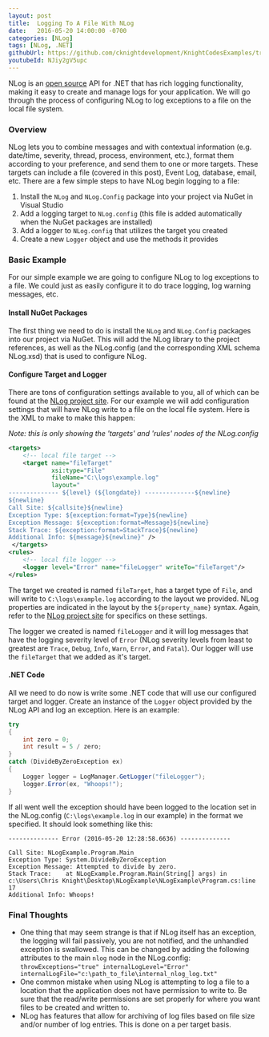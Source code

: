 ```yaml
---
layout: post
title:  Logging To A File With NLog
date:   2016-05-20 14:00:00 -0700
categories: [NLog]
tags: [NLog, .NET]
githubUrl: https://github.com/cknightdevelopment/KnightCodesExamples/tree/master/DotNet/NLog.File
youtubeId: NJiy2gV5upc
---
```


NLog is an [open source](https://github.com/NLog/NLog) API for .NET that has rich logging functionality, making it easy to create and manage logs for your application. We will go through the process of configuring NLog to log exceptions to a file on the local file system.

### Overview

NLog lets you to combine messages and with contextual information (e.g. date/time, severity, thread, process, environment, etc.), format them according to your preference, and send them to one or more targets. These targets can include a file (covered in this post), Event Log, database, email, etc. There are a few simple steps to have NLog begin logging to a file:

1. Install the `NLog` and `NLog.Config` package into your project via NuGet in Visual Studio
2. Add a logging target to `NLog.config` (this file is added automatically when the NuGet packages are installed)
3. Add a logger to `NLog.config` that utilizes the target you created
4. Create a new `Logger` object and use the methods it provides

### Basic Example

For our simple example we are going to configure NLog to log exceptions to a file. We could just as easily configure it to do trace logging, log warning messages, etc.

#### Install NuGet Packages

The first thing we need to do is install the `NLog` and `NLog.Config` packages into our project via NuGet. This will add the NLog library to the project references, as well as the NLog.config (and the corresponding XML schema NLog.xsd) that is used to configure NLog. 

#### Configure Target and Logger

There are tons of configuration settings available to you, all of which can be found at the [NLog project site](http://nlog-project.org/). For our example we will add configuration settings that will have NLog write to a file on the local file system. Here is the XML to make to make this happen:

_Note: this is only showing the 'targets' and 'rules' nodes of the NLog.config_

```xml
<targets>
	<!-- local file target -->
	<target name="fileTarget"
            xsi:type="File"
            fileName="C:\logs\example.log"
            layout="
-------------- ${level} (${longdate}) --------------${newline}
${newline}
Call Site: ${callsite}${newline}
Exception Type: ${exception:format=Type}${newline}
Exception Message: ${exception:format=Message}${newline}
Stack Trace: ${exception:format=StackTrace}${newline}
Additional Info: ${message}${newline}" />
 </targets>
<rules>
	<!-- local file logger -->
	<logger level="Error" name="fileLogger" writeTo="fileTarget"/>
</rules>
```

The target we created is named `fileTarget`, has a target type of `File`, and will write to `C:\logs\example.log` according to the layout we provided. NLog properties are indicated in the layout by the `${property_name}` syntax. Again, refer to the [NLog project site]((http://nlog-project.org/)) for specifics on these settings.

The logger we created is named `fileLogger` and it will log messages that have the logging severity level of `Error` (NLog severity levels from least to greatest are `Trace`, `Debug`, `Info`, `Warn`, `Error`, and `Fatal`). Our logger will use the `fileTarget` that we added as it's target.

#### .NET Code

All we need to do now is write some .NET code that will use our configured target and logger. Create an instance of the `Logger` object provided by the NLog API and log an exception. Here is an example:

```c#
try
{
    int zero = 0;
    int result = 5 / zero;
}
catch (DivideByZeroException ex)
{
    Logger logger = LogManager.GetLogger("fileLogger");
    logger.Error(ex, "Whoops!");
}
```

If all went well the exception should have been logged to the location set in the NLog.config (`C:\logs\example.log` in our example) in the format we specified. It should look something like this:

```
-------------- Error (2016-05-20 12:28:58.6636) --------------

Call Site: NLogExample.Program.Main
Exception Type: System.DivideByZeroException
Exception Message: Attempted to divide by zero.
Stack Trace:    at NLogExample.Program.Main(String[] args) in c:\Users\Chris Knight\Desktop\NLogExample\NLogExample\Program.cs:line 17
Additional Info: Whoops!
```

### Final Thoughts

* One thing that may seem strange is that if NLog itself has an exception, the logging will fail passively, you are not notified, and the unhandled exception is swallowed. This can be changed by adding the following attributes to the main `nlog` node in the NLog.config: `throwExceptions="true" internalLogLevel="Error" internalLogFile="c:\path_to_file\internal_nlog_log.txt"`
* One common mistake when using NLog is attempting to log a file to a location that the application does not have permission to write to. Be sure that the read/write permissions are set properly for where you want files to be created and written to.
* NLog has features that allow for archiving of log files based on file size and/or number of log entries. This is done on a per target basis.